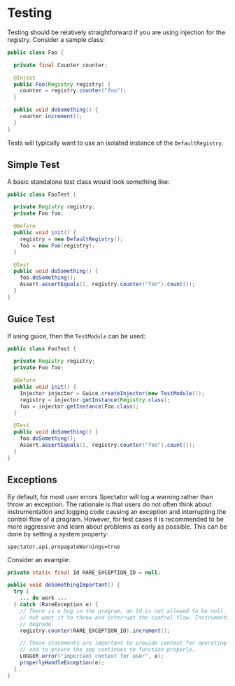 # Testing

Testing should be relatively straightforward if you are using injection for the registry.
Consider a sample class:

```java
public class Foo {

  private final Counter counter;

  @Inject
  public Foo(Registry registry) {
    counter = registry.counter("foo");
  }

  public void doSomething() {
    counter.increment();
  }
}
```

Tests will typically want to use an isolated instance of the `DefaultRegistry`.

## Simple Test

A basic standalone test class would look something like:

```java
public class FooTest {

  private Registry registry;
  private Foo foo;

  @Before
  public void init() {
    registry = new DefaultRegistry();
    foo = new Foo(registry);
  }

  @Test
  public void doSomething() {
    foo.doSomething();
    Assert.assertEquals(1, registry.counter("foo").count());
  }
}
```

## Guice Test

If using guice, then the `TestModule` can be used:

```java
public class FooTest {

  private Registry registry;
  private Foo foo;

  @Before
  public void init() {
    Injector injector = Guice.createInjector(new TestModule());
    registry = injector.getInstance(Registry.class);
    foo = injector.getInstance(Foo.class);
  }

  @Test
  public void doSomething() {
    foo.doSomething();
    Assert.assertEquals(1, registry.counter("foo").count());
  }
}
```

## Exceptions

By default, for most user errors Spectator will log a warning rather than throw an exception.
The rationale is that users do not often think about instrumentation and logging code causing
an exception and interrupting the control flow of a program. However, for test cases it is
recommended to be more aggressive and learn about problems as early as possible. This can
be done by setting a system property:

```
spectator.api.propagateWarnings=true
```

Consider an example:

```java
private static final Id RARE_EXCEPTION_ID = null;

public void doSomethingImportant() {
  try {
    ... do work ...
  } catch (RareException e) {
    // There is a bug in the program, an Id is not allowed to be null. In production we do
    // not want it to throw and interrupt the control flow. Instrumentation should gracefully
    // degrade.
    registry.counter(RARE_EXCEPTION_ID).increment();

    // These statements are important to provide context for operating the system
    // and to ensure the app continues to function properly.
    LOGGER.error("important context for user", e);
    properlyHandleException(e);
  }
}
```
